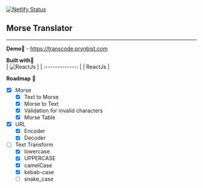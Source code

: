 [![Netlify Status](https://api.netlify.com/api/v1/badges/55ef842f-6975-4b00-b9c1-efbe9afd799f/deploy-status)](https://app.netlify.com/sites/morse-translator/deploys)
## Morse Translator 
___

**Demo**:link: - https://transcode.prvnbist.com

**Built with**:hammer:               
| ![ReactJs](https://res.cloudinary.com/prvnbist/image/upload/c_scale,h_80/v1564054850/React.js_logo-512_bvpygm.png "ReactJs") |
| :-------------: |
| ReactJs |  

**Roadmap** :construction:
 - [x] Morse
    - [x]  Text to Morse
    - [x] Morse to Text
    - [x] Validation for invalid characters
    - [x] Morse Table

 - [x] URL
    - [x] Encoder
    - [x] Decoder
 - [ ] Text Transform
   - [x] lowercase
   - [x] UPPERCASE
   - [x] camelCase
   - [x] kebab-case
   - [ ] snake_case